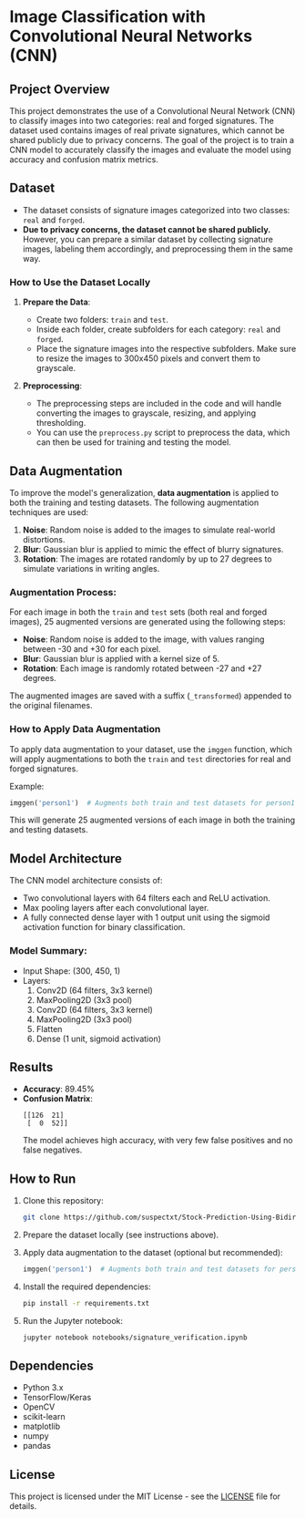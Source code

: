 # Image Classification with Convolutional Neural Networks (CNN)

## Project Overview

This project demonstrates the use of a Convolutional Neural Network (CNN) to classify images into two categories: real and forged signatures. The dataset used contains images of real private signatures, which cannot be shared publicly due to privacy concerns. The goal of the project is to train a CNN model to accurately classify the images and evaluate the model using accuracy and confusion matrix metrics.

## Dataset

- The dataset consists of signature images categorized into two classes: `real` and `forged`.
- **Due to privacy concerns, the dataset cannot be shared publicly.** However, you can prepare a similar dataset by collecting signature images, labeling them accordingly, and preprocessing them in the same way.

### How to Use the Dataset Locally

1. **Prepare the Data**:
   - Create two folders: `train` and `test`.
   - Inside each folder, create subfolders for each category: `real` and `forged`.
   - Place the signature images into the respective subfolders. Make sure to resize the images to 300x450 pixels and convert them to grayscale.

2. **Preprocessing**:
   - The preprocessing steps are included in the code and will handle converting the images to grayscale, resizing, and applying thresholding.
   - You can use the `preprocess.py` script to preprocess the data, which can then be used for training and testing the model.

## Data Augmentation

To improve the model's generalization, **data augmentation** is applied to both the training and testing datasets. The following augmentation techniques are used:

1. **Noise**: Random noise is added to the images to simulate real-world distortions.
2. **Blur**: Gaussian blur is applied to mimic the effect of blurry signatures.
3. **Rotation**: The images are rotated randomly by up to 27 degrees to simulate variations in writing angles.

### Augmentation Process:
For each image in both the `train` and `test` sets (both real and forged images), 25 augmented versions are generated using the following steps:

- **Noise**: Random noise is added to the image, with values ranging between -30 and +30 for each pixel.
- **Blur**: Gaussian blur is applied with a kernel size of 5.
- **Rotation**: Each image is randomly rotated between -27 and +27 degrees.

The augmented images are saved with a suffix (`_transformed`) appended to the original filenames.

### How to Apply Data Augmentation

To apply data augmentation to your dataset, use the `imggen` function, which will apply augmentations to both the `train` and `test` directories for real and forged signatures.

Example:
```python
imggen('person1')  # Augments both train and test datasets for person1
```

This will generate 25 augmented versions of each image in both the training and testing datasets.

## Model Architecture

The CNN model architecture consists of:
- Two convolutional layers with 64 filters each and ReLU activation.
- Max pooling layers after each convolutional layer.
- A fully connected dense layer with 1 output unit using the sigmoid activation function for binary classification.

### Model Summary:
- Input Shape: (300, 450, 1)
- Layers: 
  1. Conv2D (64 filters, 3x3 kernel)
  2. MaxPooling2D (3x3 pool)
  3. Conv2D (64 filters, 3x3 kernel)
  4. MaxPooling2D (3x3 pool)
  5. Flatten
  6. Dense (1 unit, sigmoid activation)

## Results

- **Accuracy**: 89.45%
- **Confusion Matrix**:
  ```
  [[126  21]
   [  0  52]]
  ```
  The model achieves high accuracy, with very few false positives and no false negatives.

## How to Run

1. Clone this repository:
   ```bash
   git clone https://github.com/suspectxt/Stock-Prediction-Using-Bidirectional-LSTM.git
   ```

2. Prepare the dataset locally (see instructions above).

3. Apply data augmentation to the dataset (optional but recommended):
   ```python
   imggen('person1')  # Augments both train and test datasets for person1
   ```

4. Install the required dependencies:
   ```bash
   pip install -r requirements.txt
   ```

5. Run the Jupyter notebook:
   ```bash
   jupyter notebook notebooks/signature_verification.ipynb
   ```

## Dependencies

- Python 3.x
- TensorFlow/Keras
- OpenCV
- scikit-learn
- matplotlib
- numpy
- pandas

## License

This project is licensed under the MIT License - see the [LICENSE](https://github.com/suspectxt/Stock-Prediction-Using-Bidirectional-LSTM/blob/main/LICENSE) file for details.
